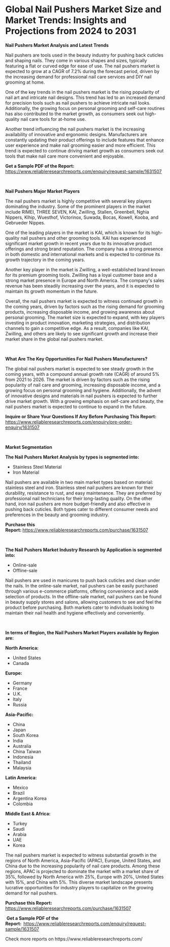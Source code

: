<p><h1>Global Nail Pushers Market Size and Market Trends: Insights and Projections from 2024 to 2031</h1></p><p><strong>Nail Pushers Market Analysis and Latest Trends</strong></p>
<p><p>Nail pushers are tools used in the beauty industry for pushing back cuticles and shaping nails. They come in various shapes and sizes, typically featuring a flat or curved edge for ease of use. The nail pushers market is expected to grow at a CAGR of 7.2% during the forecast period, driven by the increasing demand for professional nail care services and DIY nail grooming at home.</p><p>One of the key trends in the nail pushers market is the rising popularity of nail art and intricate nail designs. This trend has led to an increased demand for precision tools such as nail pushers to achieve intricate nail looks. Additionally, the growing focus on personal grooming and self-care routines has also contributed to the market growth, as consumers seek out high-quality nail care tools for at-home use.</p><p>Another trend influencing the nail pushers market is the increasing availability of innovative and ergonomic designs. Manufacturers are constantly updating their product offerings to include features that enhance user experience and make nail grooming easier and more efficient. This trend is expected to continue driving market growth as consumers seek out tools that make nail care more convenient and enjoyable.</p></p>
<p><strong>Get a Sample PDF of the Report:&nbsp;</strong> <a href="https://www.reliableresearchreports.com/enquiry/request-sample/1631507">https://www.reliableresearchreports.com/enquiry/request-sample/1631507</a></p>
<p>&nbsp;</p>
<p><strong>Nail Pushers Major Market Players</strong></p>
<p><p>The nail pushers market is highly competitive with several key players dominating the industry. Some of the prominent players in the market include RIMEI, THREE SEVEN, KAI, Zwilling, Stallen, Greenbell, Nghia Nippers, Klhip, Wuesthof, Victorinox, Suwada, Bocas, Kowell, Kooba, and Gebrueder Nippes.</p><p>One of the leading players in the market is KAI, which is known for its high-quality nail pushers and other grooming tools. KAI has experienced significant market growth in recent years due to its innovative product offerings and strong brand reputation. The company has a strong presence in both domestic and international markets and is expected to continue its growth trajectory in the coming years.</p><p>Another key player in the market is Zwilling, a well-established brand known for its premium grooming tools. Zwilling has a loyal customer base and a strong market presence in Europe and North America. The company's sales revenue has been steadily increasing over the years, and it is expected to maintain its growth momentum in the future.</p><p>Overall, the nail pushers market is expected to witness continued growth in the coming years, driven by factors such as the rising demand for grooming products, increasing disposable income, and growing awareness about personal grooming. The market size is expected to expand, with key players investing in product innovation, marketing strategies, and distribution channels to gain a competitive edge. As a result, companies like KAI, Zwilling, and others are likely to see significant growth and increase their market share in the global nail pushers market.</p></p>
<p>&nbsp;</p>
<p><strong>What Are The Key Opportunities For Nail Pushers Manufacturers?</strong></p>
<p><p>The global nail pushers market is expected to see steady growth in the coming years, with a compound annual growth rate (CAGR) of around 5% from 2021 to 2026. The market is driven by factors such as the rising popularity of nail care and grooming, increasing disposable income, and a growing focus on personal grooming and hygiene. Additionally, the advent of innovative designs and materials in nail pushers is expected to further drive market growth. With a growing emphasis on self-care and beauty, the nail pushers market is expected to continue to expand in the future.</p></p>
<p><strong>Inquire or Share Your Questions If Any Before Purchasing This Report:</strong> <a href="https://www.reliableresearchreports.com/enquiry/pre-order-enquiry/1631507">https://www.reliableresearchreports.com/enquiry/pre-order-enquiry/1631507</a></p>
<p>&nbsp;</p>
<p><strong>Market Segmentation</strong></p>
<p><strong>The Nail Pushers Market Analysis by types is segmented into:</strong></p>
<p><ul><li>Stainless Steel Material</li><li>Iron Material</li></ul></p>
<p><p>Nail pushers are available in two main market types based on material: stainless steel and iron. Stainless steel nail pushers are known for their durability, resistance to rust, and easy maintenance. They are preferred by professional nail technicians for their long-lasting quality. On the other hand, iron nail pushers are more budget-friendly and also effective in pushing back cuticles. Both types cater to different consumer needs and preferences in the beauty and grooming industry.</p></p>
<p><strong>Purchase this Report:&nbsp;</strong><a href="https://www.reliableresearchreports.com/purchase/1631507">https://www.reliableresearchreports.com/purchase/1631507</a></p>
<p>&nbsp;</p>
<p><strong>The Nail Pushers Market Industry Research by Application is segmented into:</strong></p>
<p><ul><li>Online-sale</li><li>Offline-sale</li></ul></p>
<p><p>Nail pushers are used in manicures to push back cuticles and clean under the nails. In the online-sale market, nail pushers can be easily purchased through various e-commerce platforms, offering convenience and a wide selection of products. In the offline-sale market, nail pushers can be found in beauty supply stores and salons, allowing customers to see and feel the product before purchasing. Both markets cater to individuals looking to maintain their nail health and hygiene effectively and conveniently.</p></p>
<p>&nbsp;</p>
<p><strong>In terms of Region, the Nail Pushers Market Players available by Region are:</strong></p>
<p>
    <p> <strong> North America: </strong>
        <ul>
            <li>United States</li>
            <li>Canada</li>
        </ul>
        </p> 
    <p> <strong> Europe: </strong>
        <ul>
            <li>Germany</li>
            <li>France</li>
            <li>U.K.</li>
            <li>Italy</li>
            <li>Russia</li>
        </ul>
        </p> 
    <p> <strong> Asia-Pacific: </strong>
        <ul>
            <li>China</li>
            <li>Japan</li>
            <li>South Korea</li>
            <li>India</li>
            <li>Australia</li>
            <li>China Taiwan</li>
            <li>Indonesia</li>
            <li>Thailand</li>
            <li>Malaysia</li>
        </ul>
        </p> 
    <p> <strong> Latin America: </strong>
        <ul>
            <li>Mexico</li>
            <li>Brazil</li>
            <li>Argentina Korea</li>
            <li>Colombia</li>
        </ul>
        </p> 
    <p> <strong> Middle East & Africa: </strong>
        <ul>
            <li>Turkey</li>
            <li>Saudi</li>
            <li>Arabia</li>
            <li>UAE</li>
            <li>Korea</li>
        </ul>
    </p>
    </p>
<p><p>The nail pushers market is expected to witness substantial growth in the regions of North America, Asia-Pacific (APAC), Europe, United States, and China due to the increasing popularity of nail care products. Among these regions, APAC is projected to dominate the market with a market share of 35%, followed by North America with 25%, Europe with 20%, United States with 15%, and China with 5%. This diverse market landscape presents lucrative opportunities for industry players to capitalize on the growing demand for nail pushers.</p></p>
<p><strong>Purchase this Report: </strong><a href="https://www.reliableresearchreports.com/purchase/1631507">https://www.reliableresearchreports.com/purchase/1631507</a></p>
<p>&nbsp;<strong>Get a Sample PDF of the Report:&nbsp;&nbsp;</strong><a href="https://www.reliableresearchreports.com/enquiry/request-sample/1631507">https://www.reliableresearchreports.com/enquiry/request-sample/1631507</a></p>
<p><strong></strong></p>
<p>Check more reports on https://www.reliableresearchreports.com/</p>